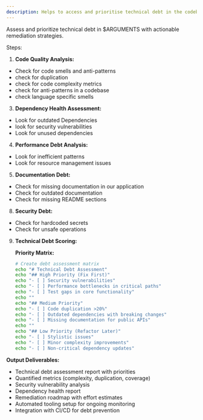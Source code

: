 ```yaml
---
description: Helps to access and prioritise technical debt in the codebase.
---
```


Assess and prioritize technical debt in $ARGUMENTS with actionable remediation strategies.

Steps:

1. **Code Quality Analysis:**

- Check for code smells and anti-patterns
- check for duplication
- check for code complexity metrics
- check for anti-patterns in a codebase
- check language specific smells

3. **Dependency Health Assessment:**

- Look for outdated Dependencies
- look for security vulnerabilities
- Look for unused dependencies

4. **Performance Debt Analysis:**

- Look for inefficient patterns
- Look for resource management issues

5. **Documentation Debt:**

- Check for missing documentation in our application
- Check for outdated documentation
- Check for missing README sections

8. **Security Debt:**

- Check for hardcoded secrets
- Check for unsafe operations

9. **Technical Debt Scoring:**

   **Priority Matrix:**

   ```bash
   # Create debt assessment matrix
   echo "# Technical Debt Assessment"
   echo "## High Priority (Fix First)"
   echo "- [ ] Security vulnerabilities"
   echo "- [ ] Performance bottlenecks in critical paths"
   echo "- [ ] Test gaps in core functionality"
   echo ""
   echo "## Medium Priority"
   echo "- [ ] Code duplication >20%"
   echo "- [ ] Outdated dependencies with breaking changes"
   echo "- [ ] Missing documentation for public APIs"
   echo ""
   echo "## Low Priority (Refactor Later)"
   echo "- [ ] Stylistic issues"
   echo "- [ ] Minor complexity improvements"
   echo "- [ ] Non-critical dependency updates"
   ```

**Output Deliverables:**

- Technical debt assessment report with priorities
- Quantified metrics (complexity, duplication, coverage)
- Security vulnerability analysis
- Dependency health report
- Remediation roadmap with effort estimates
- Automated tooling setup for ongoing monitoring
- Integration with CI/CD for debt prevention
